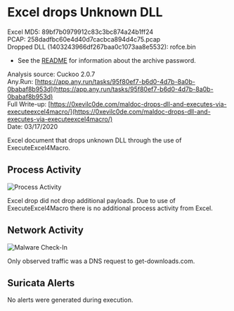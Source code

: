 # Excel drops Unknown DLL

Excel MD5: 89bf7b0979912c83c3bc874a24b1ff24  
PCAP: 258dadfbc60e4d40d7cacbca894d4c75.pcap  
Dropped DLL (1403243966df267baa0c1073aa8e5532): rofce.bin  

* See the [README](https://github.com/jstrosch/malware-samples) for information about the archive password.  

Analysis source: Cuckoo 2.0.7  
Any.Run: [https://app.any.run/tasks/95f80ef7-b6d0-4d7b-8a0b-0babaf8b953d](https://app.any.run/tasks/95f80ef7-b6d0-4d7b-8a0b-0babaf8b953d)  
Full Write-up: [https://0xevilc0de.com/maldoc-drops-dll-and-executes-via-executeexcel4macro/](https://0xevilc0de.com/maldoc-drops-dll-and-executes-via-executeexcel4macro/)  
Date: 03/17/2020  

Excel document that drops unknown DLL through the use of ExecuteExcel4Macro.

## Process Activity

![Process Activity](https://user-images.githubusercontent.com/1920756/77660727-af24b100-6f47-11ea-84cd-2ce59c36ac63.png)

Excel drop did not drop additional payloads. Due to use of ExecuteExcel4Macro there is no additional process activity from Excel.

## Network Activity

![Malware Check-In](https://user-images.githubusercontent.com/1920756/77660735-b0ee7480-6f47-11ea-886d-55483e37f103.png)

Only observed traffic was a DNS request to get-downloads.com. 

## Suricata Alerts

No alerts were generated during execution.